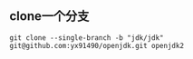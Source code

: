 ## clone一个分支

    git clone --single-branch -b "jdk/jdk" git@github.com:yx91490/openjdk.git openjdk2

